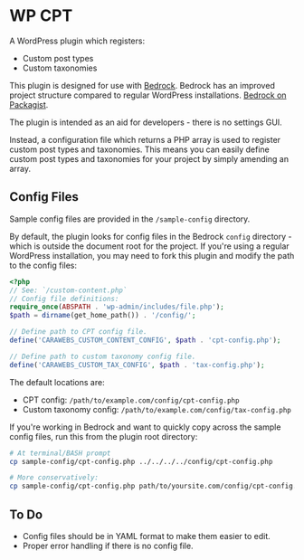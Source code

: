 # WP CPT
A WordPress plugin which registers:

- Custom post types
- Custom taxonomies

This plugin is designed for use with [Bedrock](https://roots.io/bedrock/). Bedrock has an improved project structure compared to regular WordPress installations. [Bedrock on Packagist](https://packagist.org/packages/roots/bedrock).

The plugin is intended as an aid for developers - there is no settings GUI.

Instead, a configuration file which returns a PHP array is used to register custom post types and taxonomies. This means you can easily define custom post types and taxonomies for your project by simply amending an array.

## Config Files
Sample config files are provided in the `/sample-config` directory.

By default, the plugin looks for config files in the Bedrock `config` directory - which is outside the document root for the project. If you're using a regular WordPress installation, you may need to fork this plugin and modify the path to the config files:

~~~php
<?php
// See: `/custom-content.php`
// Config file definitions:
require_once(ABSPATH . 'wp-admin/includes/file.php');
$path = dirname(get_home_path()) . '/config/';

// Define path to CPT config file.
define('CARAWEBS_CUSTOM_CONTENT_CONFIG', $path . 'cpt-config.php');

// Define path to custom taxonomy config file.
define('CARAWEBS_CUSTOM_TAX_CONFIG', $path . 'tax-config.php');
~~~

The default locations are:

- CPT config: `/path/to/example.com/config/cpt-config.php`
- Custom taxonomy config: `/path/to/example.com/config/tax-config.php`

If you're working in Bedrock and want to quickly copy across the sample config files, run this from the plugin root directory:

~~~bash
# At terminal/BASH prompt
cp sample-config/cpt-config.php ../../../../config/cpt-config.php

# More conservatively:
cp sample-config/cpt-config.php path/to/yoursite.com/config/cpt-config.php

~~~
## To Do
- Config files should be in YAML format to make them easier to edit.
- Proper error handling if there is no config file.
